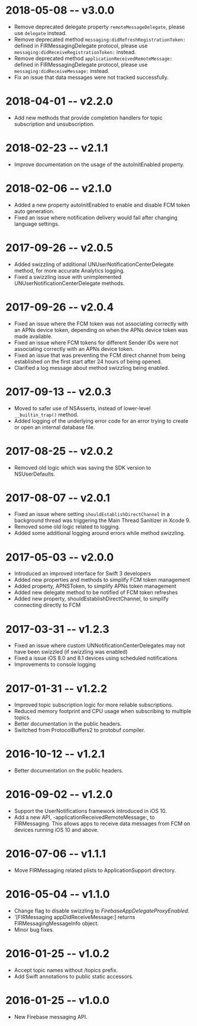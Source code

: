 # 2018-05-08 -- v3.0.0
- Remove deprecated delegate property `remoteMessageDelegate`, please use `delegate` instead.
- Remove deprecated method `messaging:didRefreshRegistrationToken:` defined in FIRMessagingDelegate protocol, please use `messaging:didReceiveRegistrationToken:` instead.
- Remove deprecated method `applicationReceivedRemoteMessage:` defined in FIRMessagingDelegate protocol, please use `messaging:didReceiveMessage:` instead.
- Fix an issue that data messages were not tracked successfully.

# 2018-04-01 -- v2.2.0
- Add new methods that provide completion handlers for topic subscription and unsubscription.

# 2018-02-23 -- v2.1.1
- Improve documentation on the usage of the autoInitEnabled property.

# 2018-02-06 -- v2.1.0
- Added a new property autoInitEnabled to enable and disable FCM token auto generation.
- Fixed an issue where notification delivery would fail after changing language settings.

# 2017-09-26 -- v2.0.5
- Added swizzling of additional UNUserNotificationCenterDelegate method, for
  more accurate Analytics logging.
- Fixed a swizzling issue with unimplemented UNUserNotificationCenterDelegate
  methods.

# 2017-09-26 -- v2.0.4
- Fixed an issue where the FCM token was not associating correctly with an APNs
  device token, depending on when the APNs device token was made available.
- Fixed an issue where FCM tokens for different Sender IDs were not associating
  correctly with an APNs device token.
- Fixed an issue that was preventing the FCM direct channel from being
  established on the first start after 24 hours of being opened.
- Clarified a log message about method swizzling being enabled.

# 2017-09-13 -- v2.0.3
- Moved to safer use of NSAsserts, instead of lower-level `__builtin_trap()`
  method.
- Added logging of the underlying error code for an error trying to create or
  open an internal database file.

# 2017-08-25 -- v2.0.2
- Removed old logic which was saving the SDK version to NSUserDefaults.

# 2017-08-07 -- v2.0.1
- Fixed an issue where setting `shouldEstablishDirectChannel` in a background
  thread was triggering the Main Thread Sanitizer in Xcode 9.
- Removed some old logic related to logging.
- Added some additional logging around errors while method swizzling.

# 2017-05-03 -- v2.0.0
- Introduced an improved interface for Swift 3 developers
- Added new properties and methods to simplify FCM token management
- Added property, APNSToken, to simplify APNs token management
- Added new delegate method to be notified of FCM token refreshes
- Added new property, shouldEstablishDirectChannel, to simplify connecting
  directly to FCM

# 2017-03-31 -- v1.2.3

- Fixed an issue where custom UNNotificationCenterDelegates may not have been
  swizzled (if swizzling was enabled)
- Fixed a issue iOS 8.0 and 8.1 devices using scheduled notifications
- Improvements to console logging

# 2017-01-31 -- v1.2.2

- Improved topic subscription logic for more reliable subscriptions.
- Reduced memory footprint and CPU usage when subscribing to multiple topics.
- Better documentation in the public headers.
- Switched from ProtocolBuffers2 to protobuf compiler.

# 2016-10-12 -- v1.2.1

- Better documentation on the public headers.

# 2016-09-02 -- v1.2.0

- Support the UserNotifications framework introduced in iOS 10.
- Add a new API, -applicationReceivedRemoteMessage:, to FIRMessaging. This
  allows apps to receive data messages from FCM on devices running iOS 10 and
  above.

# 2016-07-06 -- v1.1.1

- Move FIRMessaging related plists to ApplicationSupport directory.

# 2016-05-04 -- v1.1.0

- Change flag to disable swizzling to *FirebaseAppDelegateProxyEnabled*.
- '[FIRMessaging appDidReceiveMessage:] returns FIRMessagingMessageInfo object.
- Minor bug fixes.

# 2016-01-25 -- v1.0.2

- Accept topic names without /topics prefix.
- Add Swift annotations to public static accessors.

# 2016-01-25 -- v1.0.0

- New Firebase messaging API.
